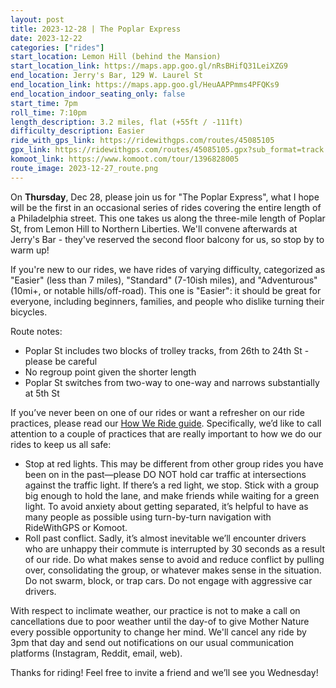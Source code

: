 ```yaml
---
layout: post
title: 2023-12-28 | The Poplar Express
date: 2023-12-22
categories: ["rides"]
start_location: Lemon Hill (behind the Mansion)
start_location_link: https://maps.app.goo.gl/nRsBHifQ31LeiXZG9
end_location: Jerry's Bar, 129 W. Laurel St
end_location_link: https://maps.app.goo.gl/HeuAAPPmms4PFQKs9
end_location_indoor_seating_only: false
start_time: 7pm
roll_time: 7:10pm
length_description: 3.2 miles, flat (+55ft / -111ft)
difficulty_description: Easier
ride_with_gps_link: https://ridewithgps.com/routes/45085105
gpx_link: https://ridewithgps.com/routes/45085105.gpx?sub_format=track
komoot_link: https://www.komoot.com/tour/1396828005
route_image: 2023-12-27_route.png
---
```


On **Thursday**, Dec 28, please join us for "The Poplar Express", what I hope will be the first in an occasional series of rides covering the entire length of a Philadelphia street. This one takes us along the three-mile length of Poplar St, from Lemon Hill to Northern Liberties. We'll convene afterwards at Jerry's Bar - they've reserved the second floor balcony for us, so stop by to warm up!

If you're new to our rides, we have rides of varying difficulty, categorized as "Easier" (less than 7 miles), "Standard" (7-10ish miles), and "Adventurous" (10mi+, or notable hills/off-road). This one is "Easier": it should be great for everyone, including beginners, families, and people who dislike turning their bicycles.

Route notes:
* Poplar St includes two blocks of trolley tracks, from 26th to 24th St - please be careful
* No regroup point given the shorter length
* Poplar St switches from two-way to one-way and narrows substantially at 5th St

If you’ve never been on one of our rides or want a refresher on our ride practices, please read our [How We Ride guide](https://wednightrides.org/how-we-ride/). Specifically, we’d like to call attention to a couple of practices that are really important to how we do our rides to keep us all safe:
 
* Stop at red lights. This may be different from other group rides you have been on in the past—please DO NOT hold car traffic at intersections against the traffic light. If there’s a red light, we stop. Stick with a group big enough to hold the lane, and make friends while waiting for a green light. To avoid anxiety about getting separated, it’s helpful to have as many people as possible using turn-by-turn navigation with RideWithGPS or Komoot.
* Roll past conflict. Sadly, it’s almost inevitable we’ll encounter drivers who are unhappy their commute is interrupted by 30 seconds as a result of our ride. Do what makes sense to avoid and reduce conflict by pulling over, consolidating the group, or whatever makes sense in the situation. Do not swarm, block, or trap cars. Do not engage with aggressive car drivers.

With respect to inclimate weather, our practice is not to make a call on cancellations due to poor weather until the day-of to give Mother Nature every possible opportunity to change her mind. We'll cancel any ride by 3pm that day and send out notifications on our usual communication platforms (Instagram, Reddit, email, web). 

Thanks for riding! Feel free to invite a friend and we’ll see you Wednesday!
